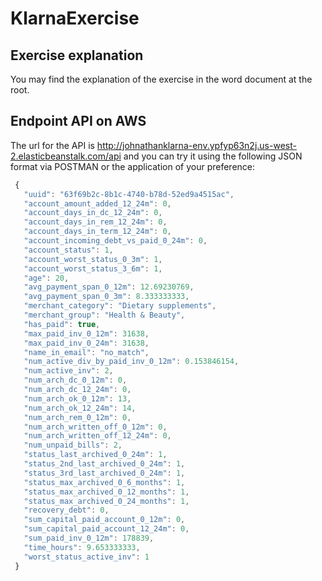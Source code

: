 # KlarnaExercise

## Exercise explanation

You may find the explanation of the exercise in the word document at the root.

## Endpoint API on AWS

The url for the API is http://johnathanklarna-env.ypfyp63n2j.us-west-2.elasticbeanstalk.com/api and you can try it using the following JSON format via POSTMAN or the application of your preference:

```javascript
 {
   "uuid": "63f69b2c-8b1c-4740-b78d-52ed9a4515ac",
   "account_amount_added_12_24m": 0,
   "account_days_in_dc_12_24m": 0,
   "account_days_in_rem_12_24m": 0,
   "account_days_in_term_12_24m": 0,
   "account_incoming_debt_vs_paid_0_24m": 0,
   "account_status": 1,
   "account_worst_status_0_3m": 1,
   "account_worst_status_3_6m": 1,
   "age": 20,
   "avg_payment_span_0_12m": 12.69230769,
   "avg_payment_span_0_3m": 8.333333333,
   "merchant_category": "Dietary supplements",
   "merchant_group": "Health & Beauty",
   "has_paid": true,
   "max_paid_inv_0_12m": 31638,
   "max_paid_inv_0_24m": 31638,
   "name_in_email": "no_match",
   "num_active_div_by_paid_inv_0_12m": 0.153846154,
   "num_active_inv": 2,
   "num_arch_dc_0_12m": 0,
   "num_arch_dc_12_24m": 0,
   "num_arch_ok_0_12m": 13,
   "num_arch_ok_12_24m": 14,
   "num_arch_rem_0_12m": 0,
   "num_arch_written_off_0_12m": 0,
   "num_arch_written_off_12_24m": 0,
   "num_unpaid_bills": 2,
   "status_last_archived_0_24m": 1,
   "status_2nd_last_archived_0_24m": 1,
   "status_3rd_last_archived_0_24m": 1,
   "status_max_archived_0_6_months": 1,
   "status_max_archived_0_12_months": 1,
   "status_max_archived_0_24_months": 1,
   "recovery_debt": 0,
   "sum_capital_paid_account_0_12m": 0,
   "sum_capital_paid_account_12_24m": 0,
   "sum_paid_inv_0_12m": 178839,
   "time_hours": 9.653333333,
   "worst_status_active_inv": 1
 }
```
